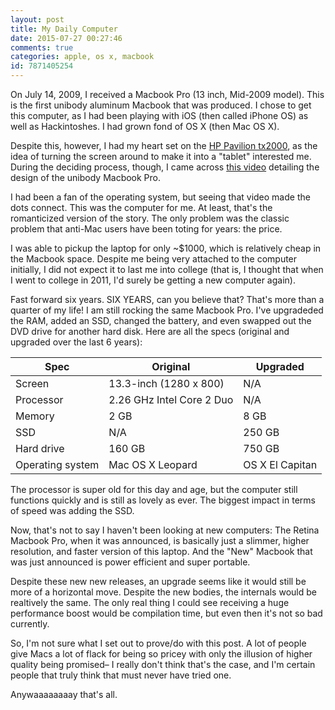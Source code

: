 ```yaml
---
layout: post
title: My Daily Computer
date: 2015-07-27 00:27:46
comments: true
categories: apple, os x, macbook
id: 7871405254
---
```


On July 14, 2009, I received a Macbook Pro (13 inch, Mid-2009 model). This is the first unibody aluminum Macbook that was produced. I chose to get this computer, as I had been playing with iOS (then called iPhone OS) as well as Hackintoshes. I had grown fond of OS X (then Mac OS X).

Despite this, however, I had my heart set on the [HP Pavilion tx2000](http://www.notebookcheck.net/HP-Pavilion-tx2000-Series.10523.0.html), as the idea of turning the screen around to make it into a "tablet" interested me. During the deciding process, though, I came across [this video](https://www.youtube.com/watch?v=lJx6cF-H__I) detailing the design of the unibody Macbook Pro.

I had been a fan of the operating system, but seeing that video made the dots connect. This was the computer for me. At least, that's the romanticized version of the story. The only problem was the classic problem that anti-Mac users have been toting for years: the price. 

I was able to pickup the laptop for only ~$1000, which is relatively cheap in the Macbook space. Despite me being very attached to the computer initially, I did not expect it to last me into college (that is, I thought that when I went to college in 2011, I'd surely be getting a new computer again).

Fast forward six years. SIX YEARS, can you believe that? That's more than a quarter of my life! I am still rocking the same Macbook Pro. I've upgradeded the RAM, added an SSD, changed the battery, and even swapped out the DVD drive for another hard disk. Here are all the specs (original and upgraded over the last 6 years):

|Spec|Original|Upgraded|
|----|----|----|
|Screen|13.3-inch (1280 x 800)|N/A|
|Processor|2.26 GHz Intel Core 2 Duo|N/A|
|Memory|2 GB |8 GB|
|SSD|N/A|250 GB|
|Hard drive|160 GB|750 GB|
|Operating system|Mac OS X Leopard|OS X El Capitan|

The processor is super old for this day and age, but the computer still functions quickly and is still as lovely as ever. The biggest impact in terms of speed was adding the SSD. 

Now, that's not to say I haven't been looking at new computers: The Retina Macbook Pro, when it was announced, is basically just a slimmer, higher resolution, and faster version of this laptop. And the "New" Macbook that was just announced is power efficient and super portable.

Despite these new new releases, an upgrade seems like it would still be more of a horizontal move. Despite the new bodies, the internals would be realtively the same. The only real thing I could see receiving a huge performance boost would be compilation time, but even then it's not so bad currently.

So, I'm not sure what I set out to prove/do with this post. A lot of people give Macs a lot of flack for being so pricey with only the illusion of higher quality being promised– I really don't think that's the case, and I'm certain people that truly think that must never have tried one.

Anywaaaaaaaay that's all.
